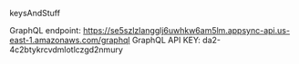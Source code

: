 keysAndStuff

GraphQL endpoint: https://se5szlzlangglj6uwhkw6am5lm.appsync-api.us-east-1.amazonaws.com/graphql
GraphQL API KEY: da2-4c2btykrcvdmlotlczgd2nmury